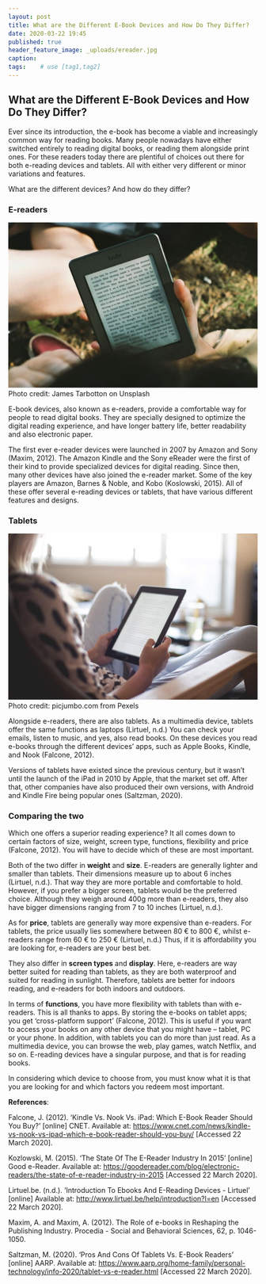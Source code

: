 ```yaml
---
layout: post
title: What are the Different E-Book Devices and How Do They Differ?
date: 2020-03-22 19:45
published: true
header_feature_image: _uploads/ereader.jpg
caption:
tags:    # use [tag1,tag2]
---
```

## What are the Different E-Book Devices and How Do They Differ?

Ever since its introduction, the e-book has become a viable and increasingly common way for reading books. Many people nowadays have either switched entirely to reading digital books, or reading them alongside print ones. For these readers today there are plentiful of choices out there for both e-reading devices and tablets. All with either very different or minor variations and features.

What are the different devices? And how do they differ?


### E-readers


[![E-reader](/_uploads/Kindle.jpg)](/_uploads/Kindle.jpg)
Photo credit: James Tarbotton on Unsplash

E-book devices, also known as e-readers, provide a comfortable way for people to read digital books. They are specially designed to optimize the digital reading experience, and have longer battery life, better readability and also electronic paper.

The first ever e-reader devices were launched in 2007 by Amazon and Sony (Maxim, 2012). The Amazon Kindle and the Sony eReader were the first of their kind to provide specialized devices for digital reading. Since then, many other devices have also joined the e-reader market. Some of the key players are Amazon, Barnes & Noble, and Kobo (Koslowski, 2015). All of these offer several e-reading devices or tablets, that have various different features and designs.

### Tablets

[![iPad](/_uploads/ipad.jpg)](/_uploads/ipad.jpg)
Photo credit: picjumbo.com from Pexels

Alongside e-readers, there are also tablets. As a multimedia device, tablets offer the same functions as laptops (Lirtuel, n.d.) You can check your emails, listen to music, and yes, also read books. On these devices you read e-books through the different devices’ apps, such as Apple Books, Kindle, and Nook (Falcone, 2012).

Versions of tablets have existed since the previous century, but it wasn’t until the launch of the iPad in 2010 by Apple, that the market set off. After that, other companies have also produced their own versions, with Android and Kindle Fire being popular ones (Saltzman, 2020).

### Comparing the two

Which one offers a superior reading experience? It all comes down to certain factors of size, weight, screen type, functions, flexibility and price (Falcone, 2012). You will have to decide which of these are most important.

Both of the two differ in **weight** and **size**. E-readers are generally lighter and smaller than tablets. Their dimensions measure up to about 6 inches (Lirtuel, n.d.). That way they are more portable and comfortable to hold. However, if you prefer a bigger screen, tablets would be the preferred choice. Although they weigh around 400g more than e-readers, they also have bigger dimensions ranging from 7 to 10 inches (Lirtuel, n.d.).

As for **price**, tablets are generally way more expensive than e-readers. For tablets, the price usually lies somewhere between 80 € to 800 €, whilst e-readers range from 60 € to 250 € (Lirtuel, n.d.) Thus, if it is affordability you are looking for, e-readers are your best bet.

They also differ in **screen types** and **display**. Here, e-readers are way better suited for reading than tablets, as they are both waterproof and suited for reading in sunlight. Therefore, tablets are better for indoors reading, and e-readers for both indoors and outdoors.

In terms of **functions**, you have more flexibility with tablets than with e-readers. This is all thanks to apps. By storing the e-books on tablet apps; you get ‘cross-platform support’ (Falcone, 2012). This is useful if you want to access your books on any other device that you might have – tablet, PC or your phone. In addition, with tablets you can do more than just read. As a multimedia device, you can browse the web, play games, watch Netflix, and so on. E-reading devices have a singular purpose, and that is for reading books.

In considering which device to choose from, you must know what it is that you are looking for and which factors you redeem most important.  


**References**:

Falcone, J. (2012). ‘Kindle Vs. Nook Vs. iPad: Which E-Book Reader Should You Buy?’ [online] CNET. Available at: <https://www.cnet.com/news/kindle-vs-nook-vs-ipad-which-e-book-reader-should-you-buy/> [Accessed 22 March 2020].

Kozlowski, M. (2015). ‘The State Of The E-Reader Industry In 2015’ [online] Good e-Reader. Available at: <https://goodereader.com/blog/electronic-readers/the-state-of-e-reader-industry-in-2015> [Accessed 22 March 2020].

Lirtuel.be. (n.d.). ‘Introduction To Ebooks And E-Reading Devices - Lirtuel’ [online] Available at: <http://www.lirtuel.be/help/introduction?l=en> [Accessed 22 March 2020].

Maxim, A. and Maxim, A. (2012). The Role of e-books in Reshaping the Publishing Industry. Procedia - Social and Behavioral Sciences, 62, p. 1046-1050.

Saltzman, M. (2020). ‘Pros And Cons Of Tablets Vs. E-Book Readers’ [online] AARP. Available at: <https://www.aarp.org/home-family/personal-technology/info-2020/tablet-vs-e-reader.html> [Accessed 22 March 2020].
